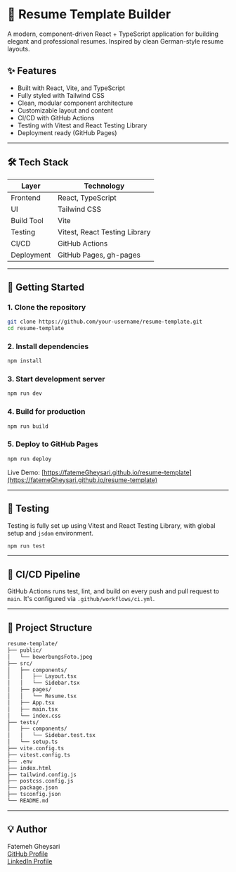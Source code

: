 # 📄 Resume Template Builder

A modern, component-driven React + TypeScript application for building elegant and professional resumes. Inspired by clean German-style resume layouts.

## ✨ Features

- Built with React, Vite, and TypeScript
- Fully styled with Tailwind CSS
- Clean, modular component architecture
- Customizable layout and content
- CI/CD with GitHub Actions
- Testing with Vitest and React Testing Library
- Deployment ready (GitHub Pages)

---

## 🛠️ Tech Stack

| Layer       | Technology                    |
|-------------|-------------------------------|
| Frontend    | React, TypeScript             |
| UI          | Tailwind CSS                  |
| Build Tool  | Vite                          |
| Testing     | Vitest, React Testing Library |
| CI/CD       | GitHub Actions                |
| Deployment  | GitHub Pages, gh-pages        |

---

## 🚀 Getting Started

### 1. Clone the repository

```bash
git clone https://github.com/your-username/resume-template.git
cd resume-template
```

### 2. Install dependencies

```bash
npm install
```

### 3. Start development server

```bash
npm run dev
```

### 4. Build for production

```bash
npm run build
```

### 5. Deploy to GitHub Pages

```bash
npm run deploy
```


Live Demo: [https://fatemeGheysari.github.io/resume-template](https://fatemeGheysari.github.io/resume-template)

---

## 🧪 Testing

Testing is fully set up using Vitest and React Testing Library, with global setup and `jsdom` environment.

```bash
npm run test
```



---

## 🔄 CI/CD Pipeline

GitHub Actions runs test, lint, and build on every push and pull request to `main`. It's configured via `.github/workflows/ci.yml`.

---

## 📁 Project Structure

```bash
resume-template/
├── public/
│   └── bewerbungsFoto.jpeg
├── src/
│   ├── components/
│   │   ├── Layout.tsx
│   │   └── Sidebar.tsx
│   ├── pages/
│   │   └── Resume.tsx
│   ├── App.tsx
│   ├── main.tsx
│   └── index.css
├── tests/
│   ├── components/
│   │   └── Sidebar.test.tsx
│   └── setup.ts
├── vite.config.ts
├── vitest.config.ts
├── .env
├── index.html
├── tailwind.config.js
├── postcss.config.js
├── package.json
├── tsconfig.json
└── README.md
```

---

## 💡 Author

Fatemeh Gheysari  
[GitHub Profile](https://github.com/fatemeGheysari)  
[LinkedIn Profile](https://linkedin.com/in/fatemeh-gheysari)